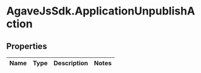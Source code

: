 # AgaveJsSdk.ApplicationUnpublishAction

## Properties
Name | Type | Description | Notes
------------ | ------------- | ------------- | -------------


